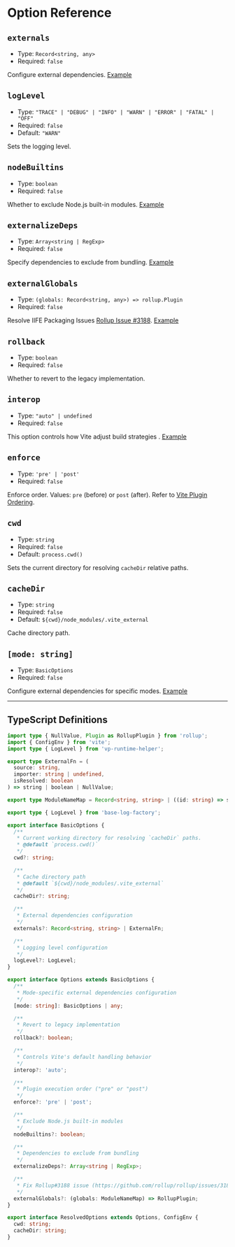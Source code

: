 # Option Reference

## `externals`
* Type: `Record<string, any>`
* Required: `false`

Configure external dependencies. [Example](/plugins/vite-plugin-external/usage#basic-usage)

## `logLevel`
* Type: `"TRACE" | "DEBUG" | "INFO" | "WARN" | "ERROR" | "FATAL" | "OFF"`
* Required: `false`
* Default: `"WARN"`

Sets the logging level.

## `nodeBuiltins`
* Type: `boolean`
* Required: `false`

Whether to exclude Node.js built-in modules. [Example](/plugins/vite-plugin-external/usage#excluding-dependencies-during-build)

## `externalizeDeps`
* Type: `Array<string | RegExp>`
* Required: `false`

Specify dependencies to exclude from bundling. [Example](/plugins/vite-plugin-external/usage#excluding-dependencies-during-build)

## `externalGlobals`
* Type: `(globals: Record<string, any>) => rollup.Plugin`
* Required: `false`

Resolve IIFE Packaging Issues [Rollup Issue #3188](https://github.com/rollup/rollup/issues/3188). [Example](/plugins/vite-plugin-external/usage#solving-iife-build-issues)

## `rollback`
* Type: `boolean`
* Required: `false`

Whether to revert to the legacy implementation.

## `interop`
* Type: `"auto" | undefined`
* Required: `false`

This option controls how Vite adjust build strategies
. [Example](/plugins/vite-plugin-external/usage#adjusting-build-strategies)

## `enforce`
* Type: `'pre' | 'post'`
* Required: `false`

Enforce order. Values: `pre` (before) or `post` (after). Refer to [Vite Plugin Ordering](https://vite.dev/guide/api-plugin#plugin-ordering).

## `cwd`
* Type: `string`
* Required: `false`
* Default: `process.cwd()`

Sets the current directory for resolving `cacheDir` relative paths.

## `cacheDir`
* Type: `string`
* Required: `false`
* Default: `${cwd}/node_modules/.vite_external`

Cache directory path.

## `[mode: string]`
* Type: `BasicOptions`
* Required: `false`

Configure external dependencies for specific modes. [Example](/plugins/vite-plugin-external/usage#multi-mode-configuration)

---

## TypeScript Definitions

```typescript
import type { NullValue, Plugin as RollupPlugin } from 'rollup';
import { ConfigEnv } from 'vite';
import type { LogLevel } from 'vp-runtime-helper';

export type ExternalFn = (
  source: string,
  importer: string | undefined,
  isResolved: boolean
) => string | boolean | NullValue;

export type ModuleNameMap = Record<string, string> | ((id: string) => string);

export type { LogLevel } from 'base-log-factory';

export interface BasicOptions {
  /**
   * Current working directory for resolving `cacheDir` paths.
   * @default `process.cwd()`
   */
  cwd?: string;

  /**
   * Cache directory path
   * @default `${cwd}/node_modules/.vite_external`
   */
  cacheDir?: string;

  /**
   * External dependencies configuration
   */
  externals?: Record<string, string> | ExternalFn;

  /**
   * Logging level configuration
   */
  logLevel?: LogLevel;
}

export interface Options extends BasicOptions {
  /**
   * Mode-specific external dependencies configuration
   */
  [mode: string]: BasicOptions | any;

  /**
   * Revert to legacy implementation
   */
  rollback?: boolean;

  /**
   * Controls Vite's default handling behavior
   */
  interop?: 'auto';

  /**
   * Plugin execution order ("pre" or "post")
   */
  enforce?: 'pre' | 'post';

  /**
   * Exclude Node.js built-in modules
   */
  nodeBuiltins?: boolean;

  /**
   * Dependencies to exclude from bundling
   */
  externalizeDeps?: Array<string | RegExp>;

  /**
   * Fix Rollup#3188 issue (https://github.com/rollup/rollup/issues/3188)
   */
  externalGlobals?: (globals: ModuleNameMap) => RollupPlugin;
}

export interface ResolvedOptions extends Options, ConfigEnv {
  cwd: string;
  cacheDir: string;
}
```